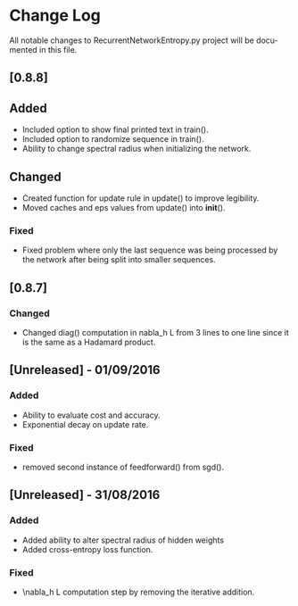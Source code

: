 # Change Log
All notable changes to RecurrentNetworkEntropy.py project will be docu-
mented in this file.

## [0.8.8]
## Added
- Included option to show final printed text in train().
- Included option to randomize sequence in train().
- Ability to change spectral radius when initializing the network.

## Changed
- Created function for update rule in update() to improve legibility. 
- Moved caches and eps values from update() into __init__().

### Fixed
- Fixed problem where only the last sequence was being processed by the 
  network after being split into smaller sequences.


## [0.8.7]
### Changed
- Changed diag() computation in nabla_h L from 3 lines to one line since
  it is the same as a Hadamard product.


## [Unreleased] - 01/09/2016
### Added
- Ability to evaluate cost and accuracy.
- Exponential decay on update rate.

### Fixed
- removed second instance of feedforward() from sgd().


## [Unreleased] - 31/08/2016
### Added
- Added ability to alter spectral radius of hidden weights
- Added cross-entropy loss function.

### Fixed
- \nabla_h L computation step by removing the iterative addition. 